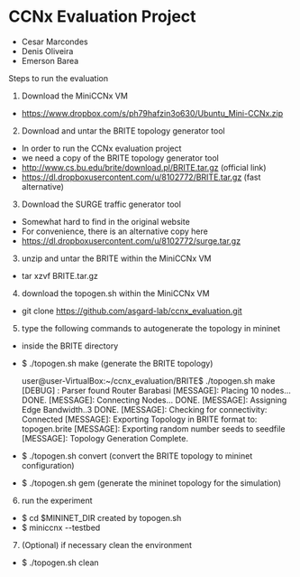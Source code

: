 CCNx Evaluation Project
=======================

* Cesar Marcondes
* Denis Oliveira
* Emerson Barea

Steps to run the evaluation

1. Download the MiniCCNx VM
  * https://www.dropbox.com/s/ph79hafzin3o630/Ubuntu_Mini-CCNx.zip

2. Download and untar the BRITE topology generator tool
  * In order to run the CCNx evaluation project
  * we need a copy of the BRITE topology generator tool
  * http://www.cs.bu.edu/brite/download.pl/BRITE.tar.gz (official link)
  * https://dl.dropboxusercontent.com/u/8102772/BRITE.tar.gz (fast alternative)

3. Download the SURGE traffic generator tool
  * Somewhat hard to find in the original website
  * For convenience, there is an alternative copy here
  * https://dl.dropboxusercontent.com/u/8102772/surge.tar.gz

3. unzip and untar the BRITE within the MiniCCNx VM
  * tar xzvf BRITE.tar.gz

4. download the topogen.sh within the MiniCCNx VM
  * git clone https://github.com/asgard-lab/ccnx_evaluation.git

5. type the following commands to autogenerate the topology in mininet
  * inside the BRITE directory
  * $ ./topogen.sh make (generate the BRITE topology)

	user@user-VirtualBox:~/ccnx_evaluation/BRITE$ ./topogen.sh make
	[DEBUG]  : Parser found Router Barabasi
	[MESSAGE]: Placing 10 nodes...          DONE.
	[MESSAGE]: Connecting Nodes...           DONE.
	[MESSAGE]: Assigning Edge Bandwidth..3          DONE.
	[MESSAGE]: Checking for connectivity:   Connected
	[MESSAGE]: Exporting Topology in BRITE format to: topogen.brite
	[MESSAGE]: Exporting random number seeds to seedfile
	[MESSAGE]: Topology Generation Complete.

  * $ ./topogen.sh convert (convert the BRITE topology to mininet configuration)
  * $ ./topogen.sh gem (generate the mininet topology for the simulation)

6. run the experiment
  * $ cd $MININET_DIR created by topogen.sh
  * $ miniccnx --testbed

7. (Optional) if necessary clean the environment
  * $ ./topogen.sh clean

